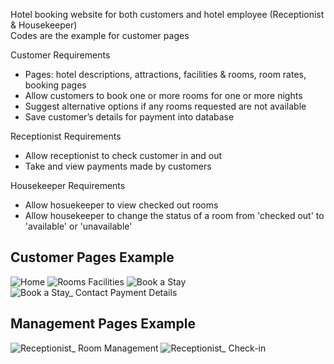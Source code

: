 Hotel booking website for both customers and hotel employee (Receptionist & Housekeeper)<br>
Codes are the example for customer pages

Customer Requirements
- Pages: hotel descriptions, attractions, facilities & rooms, room rates, booking pages
- Allow customers to book one or more rooms for one or more nights
- Suggest alternative options if any rooms requested are not available
- Save customer’s details for payment into database

Receptionist Requirements
- Allow receptionist to check customer in and out
- Take and view payments made by customers

Housekeeper Requirements
- Allow hosuekeeper to view checked out rooms
- Allow housekeeper to change the status of a room from 'checked out' to 'available' or 'unavailable'

<h2>Customer Pages Example</h2>

![Home](https://github.com/npsmintt/hotel_booking_website/assets/145433745/617028ad-158f-4779-bd73-ab48347cc202)
![Rooms   Facilities](https://github.com/npsmintt/hotel_booking_website/assets/145433745/d7e2dff1-e40f-43c3-98de-2e7cbfe008d8)
![Book a Stay](https://github.com/npsmintt/hotel_booking_website/assets/145433745/c78dd353-25f9-40a7-9103-2b1e3271fc34)
![Book a Stay_ Contact   Payment Details](https://github.com/npsmintt/hotel_booking_website/assets/145433745/c8585449-df3a-4f58-921b-7703a35bde5a)

<h2>Management Pages Example</h2>

![Receptionist_ Room Management](https://github.com/npsmintt/hotel_booking_website/assets/145433745/fdf33b17-0bff-44bc-8da2-351874f912c9)
![Receptionist_ Check-in](https://github.com/npsmintt/hotel_booking_website/assets/145433745/81e3cb13-d9d5-449e-9377-1eb5379f9293)
